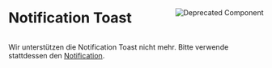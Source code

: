 <div style="display: inline-flex; align-items: center; justify-content: space-between; width: 100%;">
    <h1>Notification Toast</h1>
    <img src="assets/deprecated.png" alt="Deprecated Component" />
</div>

Wir unterstützen die Notification Toast nicht mehr. Bitte verwende stattdessen den [Notification](?path=/docs/beta-components-notification--standard).
